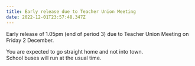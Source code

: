 ```yaml
---
title: Early release due to Teacher Union Meeting
date: 2022-12-01T23:57:48.347Z
---
```

Early release of 1.05pm (end of period 3) due to Teacher Union Meeting on Friday 2 December.

You are expected to go straight home and not into town.  
School buses will run at the usual time.
